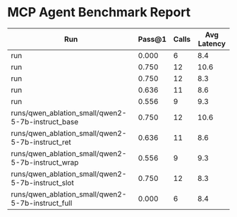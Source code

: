 # MCP Agent Benchmark Report

| Run | Pass@1 | Calls | Avg Latency |
| --- | --- | --- | --- |
| run | 0.000 | 6 | 8.4 |
| run | 0.750 | 12 | 10.6 |
| run | 0.750 | 12 | 8.3 |
| run | 0.636 | 11 | 8.6 |
| run | 0.556 | 9 | 9.3 |
| runs/qwen_ablation_small/qwen2-5-7b-instruct_base | 0.750 | 12 | 10.6 |
| runs/qwen_ablation_small/qwen2-5-7b-instruct_ret | 0.636 | 11 | 8.6 |
| runs/qwen_ablation_small/qwen2-5-7b-instruct_wrap | 0.556 | 9 | 9.3 |
| runs/qwen_ablation_small/qwen2-5-7b-instruct_slot | 0.750 | 12 | 8.3 |
| runs/qwen_ablation_small/qwen2-5-7b-instruct_full | 0.000 | 6 | 8.4 |
